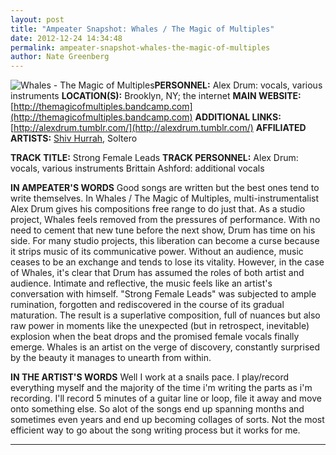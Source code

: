 ```yaml
---
layout: post
title: "Ampeater Snapshot: Whales / The Magic of Multiples"
date: 2012-12-24 14:34:48
permalink: ampeater-snapshot-whales-the-magic-of-multiples
author: Nate Greenberg
---
```

![](http://ampeatermusic.com/wp-content/uploads/2012/12/Whales-The-Magic-of-Multiples-300x200.jpg "Whales - The Magic of Multiples")**PERSONNEL:** Alex Drum: vocals, various instruments **LOCATION(S):** Brooklyn, NY; the internet **MAIN WEBSITE:** [http://themagicofmultiples.bandcamp.com](http://themagicofmultiples.bandcamp.com) **ADDITIONAL LINKS:** [http://alexdrum.tumblr.com/](http://alexdrum.tumblr.com/) **AFFILIATED ARTISTS:** [Shiv Hurrah](http://ampeatermusic.com/aem119), Soltero

<!-- more -->

**TRACK TITLE:** Strong Female Leads **TRACK PERSONNEL:** Alex Drum: vocals, various instruments Brittain Ashford: additional vocals

**IN AMPEATER'S WORDS** Good songs are written but the best ones tend to write themselves. In Whales / The Magic of Multiples, multi-instrumentalist Alex Drum gives his compositions free range to do just that. As a studio project, Whales feels removed from the pressures of performance. With no need to cement that new tune before the next show, Drum has time on his side. For many studio projects, this liberation can become a curse because it strips music of its communicative power. Without an audience, music ceases to be an exchange and tends to lose its vitality. However, in the case of Whales, it's clear that Drum has assumed the roles of both artist and audience. Intimate and reflective, the music feels like an artist's conversation with himself. "Strong Female Leads" was subjected to ample rumination, forgotten and rediscovered in the course of its gradual maturation. The result is a superlative composition, full of nuances but also raw power in moments like the unexpected (but in retrospect, inevitable) explosion when the beat drops and the promised female vocals finally emerge. Whales is an artist on the verge of discovery, constantly surprised by the beauty it manages to unearth from within.

**IN THE ARTIST'S WORDS** Well I work at a snails pace. I play/record everything myself and the majority of the time i'm writing the parts as i'm recording. I'll record 5 minutes of a guitar line or loop, file it away and move onto something else. So alot of the songs end up spanning months and sometimes even years and end up becoming collages of sorts. Not the most efficient way to go about the song writing process but it works for me.

---

